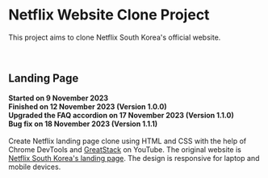<h1>Netflix Website Clone Project</h1>
<p>This project aims to clone Netflix South Korea's official website.</p><br>
<h2>Landing Page</h2>
<p>
  <strong>Started on 9 November 2023</strong><br>
  <strong>Finished on 12 November 2023 (Version 1.0.0)</strong><br>
  <strong>Upgraded the FAQ accordion on 17 November 2023 (Version 1.1.0)</strong><br>
  <strong>Bug fix on 18 November 2023 (Version 1.1.1)</strong><br>
  <br>Create Netflix landing page clone using HTML and CSS with the help of Chrome DevTools and 
  <a href="https://www.youtube.com/watch?v=Tgat3-prVv4">GreatStack</a> on YouTube. 
  The original website is <a href="https://www.netflix.com/kr-en/">Netflix South Korea's landing page</a>. 
  The design is responsive for laptop and mobile devices.
</p><br>

